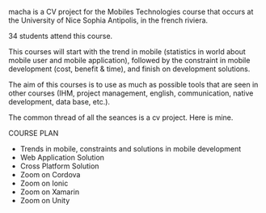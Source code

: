 macha is a CV project for the Mobiles Technologies course that occurs at the University of Nice Sophia Antipolis, in the french riviera.

34 students attend this course.

This courses will start with the trend in mobile (statistics in world about mobile user and mobile application), 
followed by the constraint in mobile development (cost, benefit & time), 
and finish on development solutions.

The aim of this courses is to use as much as possible tools that are seen in other courses (IHM, project management, english, communication, native development, data base, etc.).

The common thread of all the seances is a cv project. Here is mine.

COURSE PLAN
* Trends in mobile, constraints and solutions in mobile development
* Web Application Solution
* Cross Platform Solution
* Zoom on Cordova
* Zoom on Ionic
* Zoom on Xamarin
* Zoom on Unity
